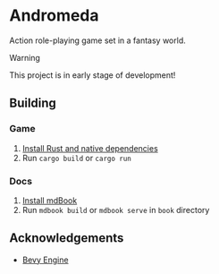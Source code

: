 # Andromeda
Action role-playing game set in a fantasy world.

> [!WARNING]
> This project is in early stage of development!

## Building

### Game
1. [Install Rust and native dependencies](https://bevyengine.org/learn/quick-start/getting-started/setup/#rust-setup)
2. Run `cargo build` or `cargo run`

### Docs
1. [Install mdBook](https://rust-lang.github.io/mdBook/guide/installation.html)
2. Run `mdbook build` or `mdbook serve` in `book` directory

## Acknowledgements
- [Bevy Engine](https://bevyengine.org)

